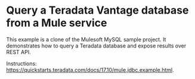# Query a Teradata Vantage database from a Mule service

This example is a clone of the Mulesoft MySQL sample project. It demonstrates how to query a Teradata database and expose results over REST API.

Instructions: https://quickstarts.teradata.com/docs/17.10/mule.jdbc.example.html.
